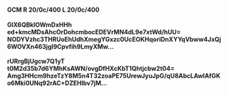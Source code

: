 #### GCM R 20/0c/400 L 20/0c/400
**GlX6QBklOWmDxHHh**<br/>**ed+kmcMDsAhcOrDohcmbocEDEVrMN4dL9e7xtWd/hUU=**<br/>**NODYVzhc3THRUoEhUdhXmegYGxzc0UcEOKHqoriDnXYYqVbww4JxQj6WOVXn463jgI9Cpvfih9LmyXMw...**<br/><br/>
**rURrgBjUgcw7Q1yT**<br/>**t0M2d35b7d6YMhKsAWN/ovgDfHXcKbT1Qhtjcbw2t04=**<br/>**Amg3HHcm9hzeTzY8M5n4T32zoaPE75UrewJyuJpG/qU8AbcLAwIAfGKo6Mki0UNq92rAC+DZEHlbv7jM...**